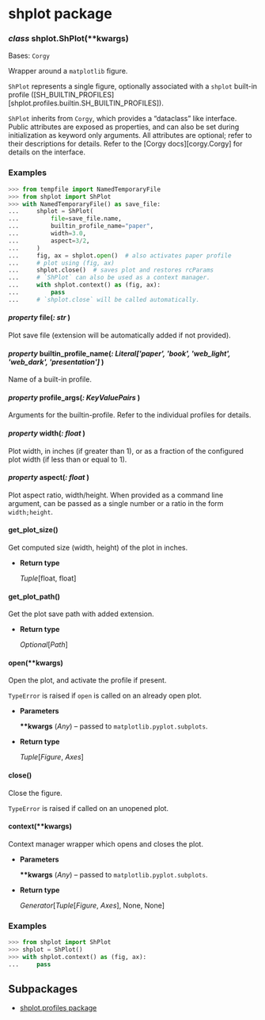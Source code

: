 # shplot package


### _class_ shplot.ShPlot(\*\*kwargs)
Bases: `Corgy`

Wrapper around a `matplotlib` figure.

`ShPlot` represents a single figure, optionally associated with a
`shplot` built-in profile
([SH_BUILTIN_PROFILES][shplot.profiles.builtin.SH_BUILTIN_PROFILES]).

`ShPlot` inherits from `Corgy`, which provides a “dataclass” like
interface. Public attributes are exposed as properties, and can also
be set during initialization as keyword only arguments. All
attributes are optional; refer to their descriptions for details.
Refer to the [Corgy docs][corgy.Corgy] for details on the interface.

### Examples

```python
>>> from tempfile import NamedTemporaryFile
>>> from shplot import ShPlot
>>> with NamedTemporaryFile() as save_file:
...     shplot = ShPlot(
...         file=save_file.name,
...         builtin_profile_name="paper",
...         width=3.0,
...         aspect=3/2,
...     )
...     fig, ax = shplot.open()  # also activates paper profile
...     # plot using (fig, ax)
...     shplot.close()  # saves plot and restores rcParams
...     # `ShPlot` can also be used as a context manager.
...     with shplot.context() as (fig, ax):
...         pass
...     # `shplot.close` will be called automatically.
```


#### _property_ file(_: str_ )
Plot save file (extension will be automatically added if not provided).


#### _property_ builtin_profile_name(_: Literal['paper', 'book', 'web_light', 'web_dark', 'presentation']_ )
Name of a built-in profile.


#### _property_ profile_args(_: KeyValuePairs_ )
Arguments for the builtin-profile. Refer to the individual profiles for details.


#### _property_ width(_: float_ )
Plot width, in inches (if greater than 1), or as a fraction of the configured plot width (if less than or equal to 1).


#### _property_ aspect(_: float_ )
Plot aspect ratio, width/height. When provided as a command line argument, can be passed as a single number or a ratio in the form `width;height`.


#### get_plot_size()
Get computed size (width, height) of the plot in inches.


* **Return type**

    *Tuple*[float, float]



#### get_plot_path()
Get the plot save path with added extension.


* **Return type**

    *Optional*[*Path*]



#### open(\*\*kwargs)
Open the plot, and activate the profile if present.

`TypeError` is raised if `open` is called on an already open
plot.


* **Parameters**

    **\*\*kwargs** (*Any*) – passed to `matplotlib.pyplot.subplots`.



* **Return type**

    *Tuple*[*Figure*, *Axes*]



#### close()
Close the figure.

`TypeError` is raised if called on an unopened plot.


#### context(\*\*kwargs)
Context manager wrapper which opens and closes the plot.


* **Parameters**

    **\*\*kwargs** (*Any*) – passed to `matplotlib.pyplot.subplots`.



* **Return type**

    *Generator*[*Tuple*[*Figure*, *Axes*], None, None]


### Examples

```python
>>> from shplot import ShPlot
>>> shplot = ShPlot()
>>> with shplot.context() as (fig, ax):
...     pass
```

## Subpackages


* [shplot.profiles package](shplot.profiles.md)
